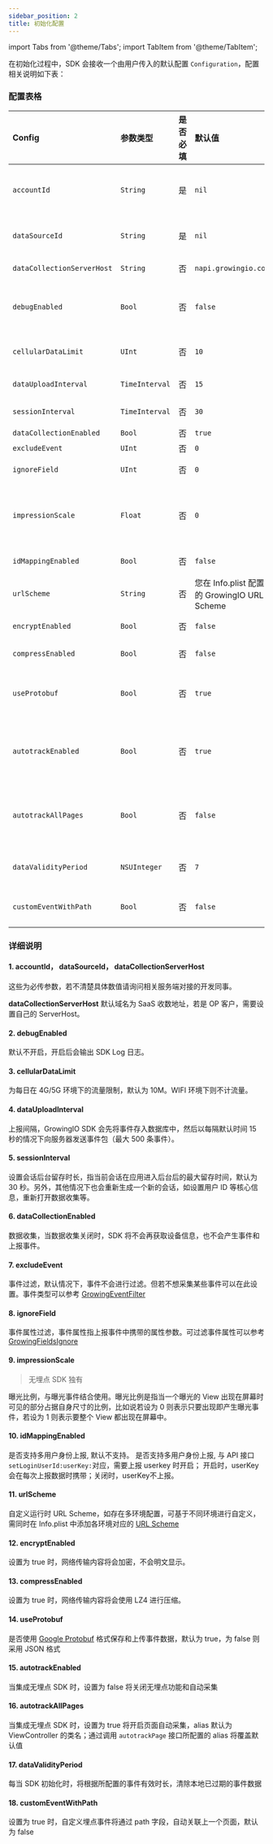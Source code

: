 ```yaml
---
sidebar_position: 2
title: 初始化配置
---
```


import Tabs from '@theme/Tabs';
import TabItem from '@theme/TabItem';

在初始化过程中，SDK 会接收一个由用户传入的默认配置 `Configuration`，配置相关说明如下表：

### 配置表格

| Config                       | 参数类型 | 是否必填 | 默认值 | 说明 | 其它 | 版本 |
| :-------------------------   | :------   | :----:  |:------  |:------| :---: | --------------------------   |
| `accountId`                  | `String`  | 是      | `nil`   | 项目 ID(AccountID)，每个应用对应唯一值 | - |  |
| `dataSourceId`            | `String`  | 是      | `nil`   | 应用的 DataSourceId，唯一值 | - |  |
| `dataCollectionServerHost`| `String`  | 否      | `napi.growingio.com`   | 服务端部署后的  ServerHost | - |  |
| `debugEnabled`            | `Bool` | 否      | `false`  | 调试模式，会打印 SDK log，抛出错误异常，在线上环境请关闭 | - |  |
| `cellularDataLimit`       | `UInt`     | 否      | `10`     | 每天发送数据的流量限制，单位 MB | - |  |
| `dataUploadInterval`      | `TimeInterval`     | 否      | `15`     | 数据发送的间隔，单位秒 | - |  |
| `sessionInterval`         | `TimeInterval`     | 否      | `30`     | 会话后台留存时长，单位秒 | - |  |
| `dataCollectionEnabled`   | `Bool` | 否      | `true`   | 是否采集数据 | - |  |
| `excludeEvent`            | `UInt`     | 否      | `0`      | 设置事件过滤 | - |  |
| `ignoreField`             | `UInt`     | 否      | `0`      | 设置事件属性过滤 | - |  |
| `impressionScale`         | `Float`   | 否      | `0`      | 元素曝光事件中的比例因子,范围 [0-1] | <font color='red'>无埋点独有</font> |  |
| `idMappingEnabled` | `Bool` | 否 | `false` | 是否开启多用户身份上报 | - |  |
| `urlScheme` | `String` | 否 | 您在 Info.plist 配置的 GrowingIO URL Scheme | 自定义 URL Scheme | - |  |
| `encryptEnabled` | `Bool` | 否 | `false` | 是否开启网络传输加密 | - |  |
| `compressEnabled` | `Bool` | 否 | `false` | 是否开启网络传输压缩 | - | >=4.3.0 |
| `useProtobuf` | `Bool` | 否 | `true` | 是否采用 Protobuf 格式保存和上传事件数据 | - |  |
| `autotrackEnabled` | `Bool` | 否 | `true` | 是否开启无埋点采集 | <font color='red'>无埋点独有</font> |  |
| `autotrackAllPages` | `Bool` | 否 | `false` | 是否开启页面自动采集 | <font color='red'>无埋点独有</font> | >=4.2.0 |
| `dataValidityPeriod`         | `NSUInteger`     | 否      | `7`     | 本地未上报的事件数据有效时长，单位天 | - | >=4.3.0 |
| `customEventWithPath`         | `Bool`     | 否      | `false`     | 自定义埋点事件是否自动关联上一个页面 | - | >=4.4.0 |

### 详细说明

#### 1. **accountId**， **dataSourceId**， **dataCollectionServerHost**

这些为必传参数，若不清楚具体数值请询问相关服务端对接的开发同事。

**dataCollectionServerHost** 默认域名为 SaaS 收数地址，若是 OP 客户，需要设置自己的 ServerHost。

#### 2. **debugEnabled**

默认不开启，开启后会输出 SDK Log 日志。

#### 3. **cellularDataLimit**

为每日在 4G/5G 环境下的流量限制，默认为 10M。WIFI 环境下则不计流量。

#### 4. **dataUploadInterval**

上报间隔，GrowingIO SDK 会先将事件存入数据库中，然后以每隔默认时间 15 秒的情况下向服务器发送事件包（最大 500 条事件）。

#### 5. **sessionInterval**

设置会话后台留存时长，指当前会话在应用进入后台后的最大留存时间，默认为 30 秒。另外，其他情况下也会重新生成一个新的会话，如设置用户 ID 等核心信息，重新打开数据收集等。

#### 6. **dataCollectionEnabled**

数据收集，当数据收集关闭时，SDK 将不会再获取设备信息，也不会产生事件和上报事件。

#### 7. **excludeEvent**

事件过滤，默认情况下，事件不会进行过滤。但若不想采集某些事件可以在此设置。事件类型可以参考 [GrowingEventFilter](https://github.com/growingio/growingio-sdk-ios-autotracker/blob/master/GrowingTrackerCore/Public/GrowingEventFilter.h)

#### 8. **ignoreField**

事件属性过滤，事件属性指上报事件中携带的属性参数。可过滤事件属性可以参考 [GrowingFieldsIgnore](https://github.com/growingio/growingio-sdk-ios-autotracker/blob/master/GrowingTrackerCore/Public/GrowingFieldsIgnore.h)

#### 9. **impressionScale**

> 无埋点 SDK 独有

曝光比例，与曝光事件结合使用。曝光比例是指当一个曝光的 View 出现在屏幕时可见的部分占据自身尺寸的比例，比如说若设为 0 则表示只要出现即产生曝光事件，若设为 1 则表示要整个 View 都出现在屏幕中。

#### 10. **idMappingEnabled**

是否支持多用户身份上报, 默认不支持。
是否支持多用户身份上报, 与 API 接口`setLoginUserId:userKey:`对应，需要上报 userkey 时开启； 开启时，userKey会在每次上报数据时携带；关闭时，userKey不上报。

#### 11. **urlScheme**

自定义运行时 URL Scheme，如存在多环境配置，可基于不同环境进行自定义，需同时在 Info.plist 中添加各环境对应的 [URL Scheme](/docs/ios/Introduce#步骤-4-添加-url-scheme-ios-平台)

#### 12. **encryptEnabled**

设置为 true 时，网络传输内容将会加密，不会明文显示。

#### 13. **compressEnabled**

设置为 true 时，网络传输内容将会使用 LZ4 进行压缩。

#### 14. **useProtobuf**

是否使用 [Google Protobuf](https://developers.google.cn/protocol-buffers) 格式保存和上传事件数据，默认为 true，为 false 则采用 JSON 格式

#### 15. **autotrackEnabled**

当集成无埋点 SDK 时，设置为 false 将关闭无埋点功能和自动采集

#### 16. **autotrackAllPages**

当集成无埋点 SDK 时，设置为 true 将开启页面自动采集，alias 默认为 ViewController 的类名；通过调用 `autotrackPage` 接口所配置的 alias 将覆盖默认值

#### 17. **dataValidityPeriod**

每当 SDK 初始化时，将根据所配置的事件有效时长，清除本地已过期的事件数据

#### 18. **customEventWithPath**

设置为 true 时，自定义埋点事件将通过 path 字段，自动关联上一个页面，默认为 false